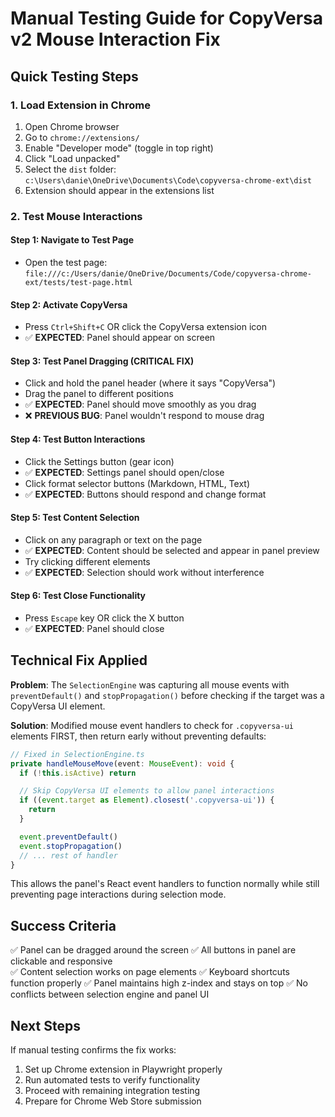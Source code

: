 # Manual Testing Guide for CopyVersa v2 Mouse Interaction Fix

## Quick Testing Steps

### 1. Load Extension in Chrome
1. Open Chrome browser
2. Go to `chrome://extensions/`
3. Enable "Developer mode" (toggle in top right)
4. Click "Load unpacked"
5. Select the `dist` folder: `c:\Users\danie\OneDrive\Documents\Code\copyversa-chrome-ext\dist`
6. Extension should appear in the extensions list

### 2. Test Mouse Interactions

#### Step 1: Navigate to Test Page
- Open the test page: `file:///c:/Users/danie/OneDrive/Documents/Code/copyversa-chrome-ext/tests/test-page.html`

#### Step 2: Activate CopyVersa
- Press `Ctrl+Shift+C` OR click the CopyVersa extension icon
- ✅ **EXPECTED**: Panel should appear on screen

#### Step 3: Test Panel Dragging (CRITICAL FIX)
- Click and hold the panel header (where it says "CopyVersa")
- Drag the panel to different positions
- ✅ **EXPECTED**: Panel should move smoothly as you drag
- ❌ **PREVIOUS BUG**: Panel wouldn't respond to mouse drag

#### Step 4: Test Button Interactions
- Click the Settings button (gear icon)
- ✅ **EXPECTED**: Settings panel should open/close
- Click format selector buttons (Markdown, HTML, Text)
- ✅ **EXPECTED**: Buttons should respond and change format

#### Step 5: Test Content Selection
- Click on any paragraph or text on the page
- ✅ **EXPECTED**: Content should be selected and appear in panel preview
- Try clicking different elements
- ✅ **EXPECTED**: Selection should work without interference

#### Step 6: Test Close Functionality
- Press `Escape` key OR click the X button
- ✅ **EXPECTED**: Panel should close

## Technical Fix Applied

**Problem**: The `SelectionEngine` was capturing all mouse events with `preventDefault()` and `stopPropagation()` before checking if the target was a CopyVersa UI element.

**Solution**: Modified mouse event handlers to check for `.copyversa-ui` elements FIRST, then return early without preventing defaults:

```typescript
// Fixed in SelectionEngine.ts
private handleMouseMove(event: MouseEvent): void {
  if (!this.isActive) return

  // Skip CopyVersa UI elements to allow panel interactions
  if ((event.target as Element).closest('.copyversa-ui')) {
    return
  }

  event.preventDefault()
  event.stopPropagation()
  // ... rest of handler
}
```

This allows the panel's React event handlers to function normally while still preventing page interactions during selection mode.

## Success Criteria

✅ Panel can be dragged around the screen
✅ All buttons in panel are clickable and responsive  
✅ Content selection works on page elements
✅ Keyboard shortcuts function properly
✅ Panel maintains high z-index and stays on top
✅ No conflicts between selection engine and panel UI

## Next Steps

If manual testing confirms the fix works:
1. Set up Chrome extension in Playwright properly
2. Run automated tests to verify functionality
3. Proceed with remaining integration testing
4. Prepare for Chrome Web Store submission
